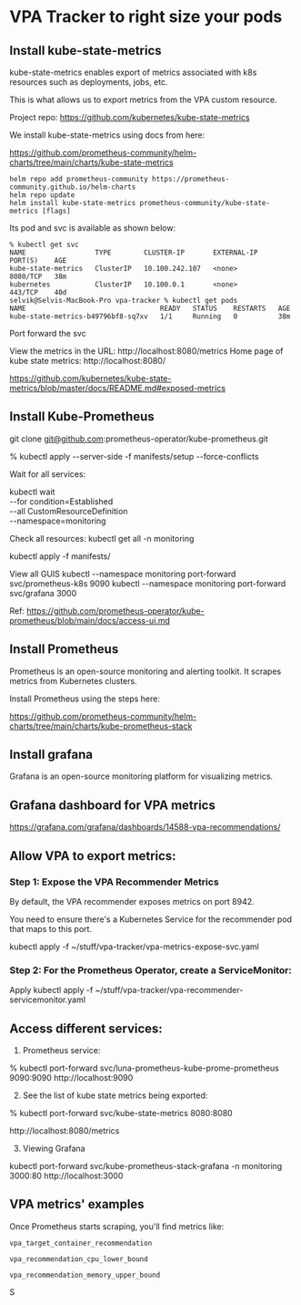 # VPA Tracker to right size your pods

## Install kube-state-metrics

kube-state-metrics enables export of metrics associated with k8s resources such as deployments, jobs, etc.

This is what allows us to export metrics from the VPA custom resource.

Project repo: https://github.com/kubernetes/kube-state-metrics


We install kube-state-metrics using docs from here:

https://github.com/prometheus-community/helm-charts/tree/main/charts/kube-state-metrics

```
helm repo add prometheus-community https://prometheus-community.github.io/helm-charts
helm repo update
helm install kube-state-metrics prometheus-community/kube-state-metrics [flags]
```

Its pod and svc is available as shown below:

```
% kubectl get svc                                
NAME                 TYPE        CLUSTER-IP       EXTERNAL-IP   PORT(S)    AGE
kube-state-metrics   ClusterIP   10.100.242.107   <none>        8080/TCP   38m
kubernetes           ClusterIP   10.100.0.1       <none>        443/TCP    40d
selvik@Selvis-MacBook-Pro vpa-tracker % kubectl get pods                               
NAME                                 READY   STATUS    RESTARTS   AGE
kube-state-metrics-b49796bf8-sq7xv   1/1     Running   0          38m
```

Port forward the svc


View the metrics in the URL: http://localhost:8080/metrics
Home page of kube state metrics: http://localhost:8080/


https://github.com/kubernetes/kube-state-metrics/blob/master/docs/README.md#exposed-metrics


## Install Kube-Prometheus

git clone git@github.com:prometheus-operator/kube-prometheus.git

% kubectl apply --server-side -f manifests/setup --force-conflicts

Wait for all services:

kubectl wait \
	--for condition=Established \
	--all CustomResourceDefinition \
	--namespace=monitoring

Check all resources:
kubectl get all -n monitoring


kubectl apply -f manifests/

View all GUIS
kubectl --namespace monitoring port-forward svc/prometheus-k8s 9090
kubectl --namespace monitoring port-forward svc/grafana 3000

Ref: https://github.com/prometheus-operator/kube-prometheus/blob/main/docs/access-ui.md



## Install Prometheus

Prometheus is an open-source monitoring and alerting toolkit. It scrapes metrics from Kubernetes clusters.

Install Prometheus using the steps here:

https://github.com/prometheus-community/helm-charts/tree/main/charts/kube-prometheus-stack

## Install grafana

Grafana is an open-source monitoring platform for visualizing metrics.

## Grafana dashboard for VPA metrics

https://grafana.com/grafana/dashboards/14588-vpa-recommendations/



## Allow VPA to export metrics:

### Step 1: Expose the VPA Recommender Metrics

By default, the VPA recommender exposes metrics on port 8942.

You need to ensure there's a Kubernetes Service for the recommender pod that maps to this port.

kubectl apply -f ~/stuff/vpa-tracker/vpa-metrics-expose-svc.yaml


### Step 2: For the Prometheus Operator, create a ServiceMonitor:


Apply
kubectl apply -f ~/stuff/vpa-tracker/vpa-recommender-servicemonitor.yaml


## Access different services:

1. Prometheus service:


% kubectl port-forward svc/luna-prometheus-kube-prome-prometheus 9090:9090
http://localhost:9090


2. See the list of kube state metrics being exported:

% kubectl port-forward svc/kube-state-metrics 8080:8080

http://localhost:8080/metrics

3. Viewing Grafana 

kubectl port-forward svc/kube-prometheus-stack-grafana -n monitoring 3000:80
http://localhost:3000 


## VPA metrics' examples

Once Prometheus starts scraping, you'll find metrics like:

    vpa_target_container_recommendation

    vpa_recommendation_cpu_lower_bound

    vpa_recommendation_memory_upper_bound

S
